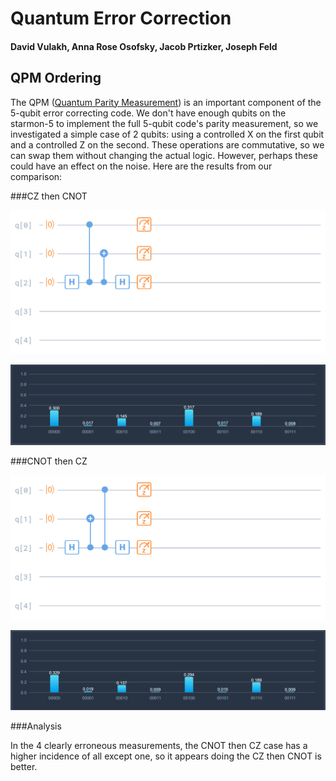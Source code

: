 # Quantum Error Correction
#### David Vulakh, Anna Rose Osofsky, Jacob Prtizker, Joseph Feld



## QPM Ordering

The QPM ([Quantum Parity Measurement](https://en.wikipedia.org/wiki/Parity_measurement)) is an important component of the 5-qubit error correcting code. We don't have enough qubits on the starmon-5 to implement the full 5-qubit code's parity measurement, so we investigated a simple case of 2 qubits: using a controlled X on the first qubit and a controlled Z on the second. These operations are commutative, so we can swap them without changing the actual logic. However, perhaps these could have an effect on the noise. Here are the results from our comparison:  

###CZ then CNOT

![CZ then CNOT](circuit-CZ%20then%20CNOT.png)

![CZ then CNOT histogram](cz%20then%20cnot%20histo.PNG)

###CNOT then CZ

![CNOT then CZ](circuit-CNOT%20then%20CZ.png)

![CZ then CNOT histogram](cnot%20then%20cz%20histo.PNG)

###Analysis

In the 4 clearly erroneous measurements, the CNOT then CZ case has a higher incidence of all except one, so it appears doing the CZ then CNOT is better.